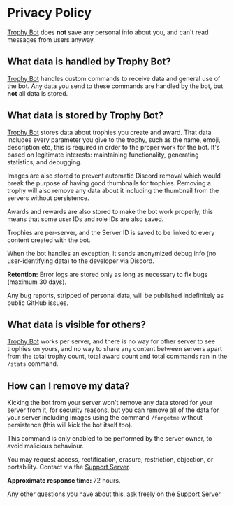 # Privacy Policy

[Trophy Bot](https://github.com/AntikoreDev/trophy-bot) does **not** save any personal info
 about you, and can't read messages from users anyway.

## What data is handled by Trophy Bot?

[Trophy Bot](https://github.com/AntikoreDev/trophy-bot) handles custom commands to receive data
 and general use of the bot. Any data you send to these commands are handled by the bot,
 but **not** all data is stored.

## What data is stored by Trophy Bot?

[Trophy Bot](https://github.com/AntikoreDev/trophy-bot) stores data about trophies you create
 and award. That data includes every parameter you give to the trophy, such as the name, emoji,
 description etc, this is required in order to the proper work for the bot. It's based on
 legitimate interests: maintaining functionality, generating statistics, and debugging.

Images are also stored to prevent automatic Discord removal which would break the purpose of
 having good thumbnails for trophies. Removing a trophy will also remove any data about it
 including the thumbnail from the servers without persistence.

Awards and rewards are also stored to make the bot work properly, this means that some
 user IDs and role IDs are also saved.

Trophies are per-server, and the Server ID is saved to be linked to every content
 created with the bot.

When the bot handles an exception, it sends anonymized debug info (no user-identifying data)
 to the developer via Discord.

**Retention:** Error logs are stored only as long as necessary to fix bugs (maximum 30 days).

Any bug reports, stripped of personal data, will be published indefinitely as public GitHub issues.

## What data is visible for others?

[Trophy Bot](https://github.com/AntikoreDev/trophy-bot) works per server, and
 there is no way for other server to see trophies on yours, and no way to share
 any content between servers apart from the total trophy count, total award count
 and total commands ran in the `/stats` command.

## How can I remove my data?

Kicking the bot from your server won't remove any data stored for your server from it, for
 security reasons, but you can remove all of the data for your server including images using
 the command `/forgetme` without persistence (this will kick the bot itself too).

This command is only enabled to be performed by the server owner, to avoid malicious behaviour.

You may request access, rectification, erasure, restriction, objection, or portability. Contact via the [Support Server](https://discord.gg/kNmgU44xgU).

**Approximate response time:** 72 hours.

Any other questions you have about this, ask freely on the [Support Server](https://discord.gg/kNmgU44xgU)
